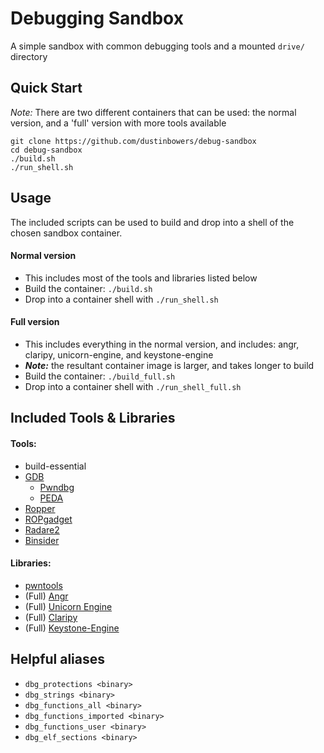 # Debugging Sandbox

A simple sandbox with common debugging tools and a mounted `drive/` directory

## Quick Start

*Note:* There are two different containers that can be used: the normal version, and a 'full' version with more tools available

```
git clone https://github.com/dustinbowers/debug-sandbox
cd debug-sandbox
./build.sh
./run_shell.sh
```

## Usage

The included scripts can be used to build and drop into a shell of the chosen sandbox container.  
#### Normal version  
- This includes most of the tools and libraries listed below
- Build the container: `./build.sh`
- Drop into a container shell with `./run_shell.sh`

#### Full version  
- This includes everything in the normal version, and includes: angr, claripy, unicorn-engine, and keystone-engine
- ***Note:*** the resultant container image is larger, and takes longer to build
- Build the container: `./build_full.sh`
- Drop into a container shell with `./run_shell_full.sh`

## Included Tools & Libraries

#### Tools:
- build-essential
- [GDB](https://sourceware.org/gdb/)
  - [Pwndbg](https://github.com/pwndbg/pwndbg)
  - [PEDA](https://github.com/longld/peda)
- [Ropper](https://github.com/sashs/Ropper)
- [ROPgadget](https://github.com/JonathanSalwan/ROPgadget)
- [Radare2](https://github.com/radareorg/radare2)
- [Binsider](https://github.com/orhun/binsider)

#### Libraries:
- [pwntools](https://docs.pwntools.com/en/stable/)
- (Full) [Angr](https://angr.io/)
- (Full) [Unicorn Engine](https://github.com/unicorn-engine/unicorn)
- (Full) [Claripy](https://github.com/angr/claripy)
- (Full) [Keystone-Engine](https://www.keystone-engine.org/)

## Helpful aliases

- `dbg_protections <binary>`
- `dbg_strings <binary>`
- `dbg_functions_all <binary>`
- `dbg_functions_imported <binary>`
- `dbg_functions_user <binary>`
- `dbg_elf_sections <binary>`

